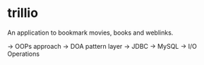 # trillio
An application to bookmark movies, books and weblinks.

-> OOPs approach
-> DOA pattern layer 
-> JDBC
-> MySQL
-> I/O Operations
